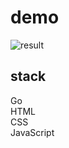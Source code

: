 # demo
![result](https://user-images.githubusercontent.com/61053124/178852467-0583daf4-d589-43e1-8062-d7b3674a5a8e.gif)
## stack  
Go  
HTML  
CSS   
JavaScript   
